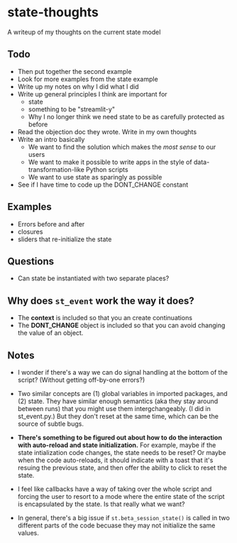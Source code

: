 # state-thoughts

A writeup of my thoughts on the current state model

## Todo

- Then put together the second example
- Look for more examples from the state example
- Write up my notes on why I did what I did
- Write up general principles I think are important for 
    - state
    - something to be "streamlit-y"
    - Why I no longer think we need state to be as carefully protected as
      before
- Read the objection doc they wrote. Write in my own thoughts
- Write an intro basically
    - We want to find the solution which makes the *most sense* to our users
    - We want to make it possible to write apps in the style of 
      data-transformation-like Python scripts
    - We want to use state as sparingly as possible
- See if I have time to code up the DONT_CHANGE constant

## Examples

- Errors before and after 
- closures
- sliders that re-initialize the state

## Questions

- Can state be instantiated with two separate places?

## Why does `st_event` work the way it does?

- The **context** is included so that you an create continuations
- The **DONT_CHANGE** object is included so that you can avoid changing
  the value of an object.

## Notes

- I wonder if there's a way we can do signal handling at the bottom of the 
  script? (Without getting off-by-one errors?)
  
- Two similar concepts are (1) global variables in imported packages, and (2)
  state. They have similar enough semantics (aka they stay around between runs)
  that you might use them intergchangeably. (I did in st_event.py.) But they
  don't reset at the same time, which can be the source of subtle bugs.

- **There's something to be figured out about how to do the interaction with
  auto-reload and state initialization.** For example, maybe if the state
  intialization code changes, the state needs to be reset? Or maybe when the
  code auto-reloads, it should indicate with a toast that it's resuing the
  previous state, and then offer the ability to click to reset the state.

- I feel like callbacks have a way of taking over the whole script and forcing
  the user to resort to a mode where the entire state of the script is
  encapsulated by the state. Is that really what we want?

- In general, there's a big issue if `st.beta_session_state()` is called in two
  different parts of the code becuase they may not initialize the same values.

